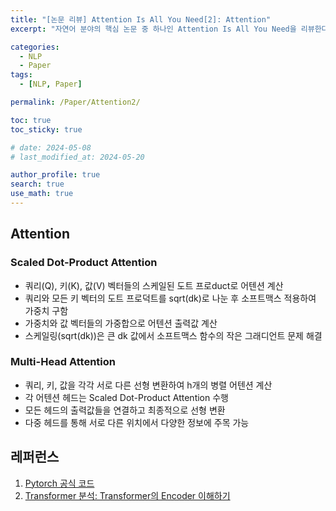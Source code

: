 ```yaml
---
title: "[논문 리뷰] Attention Is All You Need[2]: Attention"
excerpt: "자연어 분야의 핵심 논문 중 하나인 Attention Is All You Need을 리뷰한다. 어텐션 알고리즘과 모델 아키택처를 그림과 코드를 통해 이해하고, 병렬성 관점에서 살펴본다." # 주요 내용

categories:
  - NLP
  - Paper
tags:
  - [NLP, Paper]

permalink: /Paper/Attention2/

toc: true
toc_sticky: true

# date: 2024-05-08
# last_modified_at: 2024-05-20

author_profile: true
search: true
use_math: true
---
```


## Attention

### Scaled Dot-Product Attention

- 쿼리(Q), 키(K), 값(V) 벡터들의 스케일된 도트 프로duct로 어텐션 계산
- 쿼리와 모든 키 벡터의 도트 프로덕트를 sqrt(dk)로 나눈 후 소프트맥스 적용하여 가중치 구함
- 가중치와 값 벡터들의 가중합으로 어텐션 출력값 계산
- 스케일링(sqrt(dk))은 큰 dk 값에서 소프트맥스 함수의 작은 그래디언트 문제 해결

### Multi-Head Attention

- 쿼리, 키, 값을 각각 서로 다른 선형 변환하여 h개의 병렬 어텐션 계산
- 각 어텐션 헤드는 Scaled Dot-Product Attention 수행
- 모든 헤드의 출력값들을 연결하고 최종적으로 선형 변환
- 다중 헤드를 통해 서로 다른 위치에서 다양한 정보에 주목 가능 

## 레퍼런스

1. [Pytorch 공식 코드](https://pytorch.org/docs/stable/_modules/torch/nn/modules/transformer.html#Transformer) 
2. [Transformer 분석: Transformer의 Encoder 이해하기](https://moon-walker.medium.com/transformer-%EB%B6%84%EC%84%9D-2-transformer%EC%9D%98-encoder-%EC%9D%B4%ED%95%B4%ED%95%98%EA%B8%B0-1edecc2ad5d4)